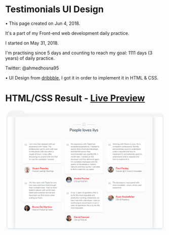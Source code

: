 # Testimonials UI Design

• This page created on Jun 4, 2018.

It's a part of my Front-end web development daily practice.

I started on May 31, 2018.

I'm practising since 5 days and counting to reach my goal: 1111 days (3 years) of daily practice.

Twitter: @ahmedhosna95

• UI Design from [dribbble](https://dribbble.com/shots/3953127-Testimonials-UI-Design/attachments/902793), I got it in order to implement it in HTML & CSS.

# HTML/CSS Result - [Live Preview](#)

![](assets/img/frame-generic.png)